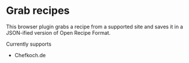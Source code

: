# Grab recipes

This browser plugin grabs a recipe from a supported site and saves it in a JSON-ified version of Open Recipe Format.

Currently supports

* Chefkoch.de
